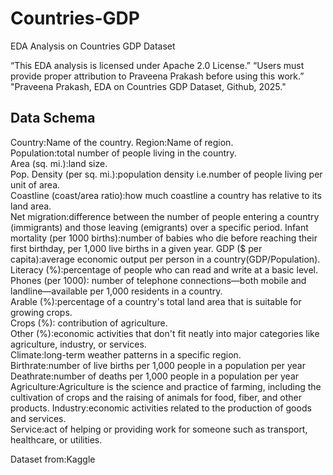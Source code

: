 # Countries-GDP

EDA Analysis on Countries GDP Dataset

“This EDA analysis is licensed under Apache 2.0 License.” “Users must provide proper attribution to Praveena Prakash before using this work.” "Praveena Prakash, EDA on Countries GDP Dataset, Github, 2025." 

## Data Schema

Country:Name of the country.
Region:Name of region.                         
Population:total number of people living in the country.                
Area (sq. mi.):land size.                     
Pop. Density (per sq. mi.):population density i.e.number of people living per unit of area.     
Coastline (coast/area ratio):how much coastline a country has relative to its land area.      
Net migration:difference between the number of people entering a country (immigrants) and those leaving (emigrants) over a specific period.
Infant mortality (per 1000 births):number of babies who die before reaching their first birthday, per 1,000 live births in a given year.
GDP ($ per capita):average economic output per person in a country(GDP/Population).
Literacy (%):percentage of people who can read and write at a basic level.
Phones (per 1000): number of telephone connections—both mobile and landline—available per 1,000 residents in a country.                 
Arable (%):percentage of a country's total land area that is suitable for growing crops.                        
Crops (%): contribution of agriculture.                        
Other (%):economic activities that don't fit neatly into major categories like agriculture, industry, or services.                         
Climate:long-term weather patterns in a specific region.                            
Birthrate:number of live births per 1,000 people in a population per year
Deathrate:number of deaths per 1,000 people in a population per year                 
Agriculture:Agriculture is the science and practice of farming, including the cultivation of crops and the raising of animals for food, fiber, and other products.
Industry:economic activities related to the production of goods and services.       
Service:act of helping or providing work for someone such as transport, healthcare, or utilities.

Dataset from:Kaggle
